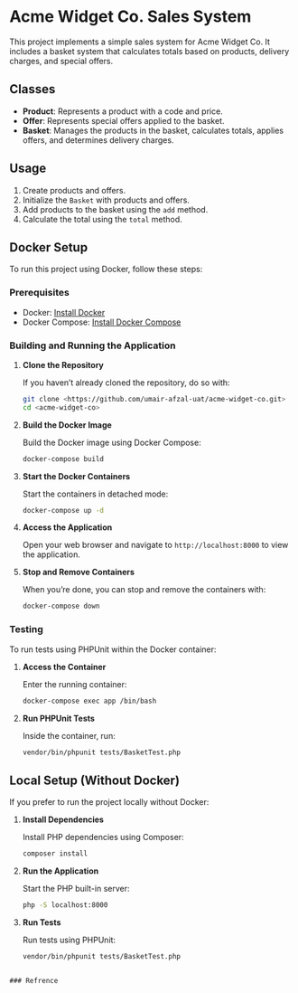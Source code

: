 # Acme Widget Co. Sales System

This project implements a simple sales system for Acme Widget Co. It includes a basket system that calculates totals based on products, delivery charges, and special offers.

## Classes

- **Product**: Represents a product with a code and price.
- **Offer**: Represents special offers applied to the basket.
- **Basket**: Manages the products in the basket, calculates totals, applies offers, and determines delivery charges.

## Usage

1. Create products and offers.
2. Initialize the `Basket` with products and offers.
3. Add products to the basket using the `add` method.
4. Calculate the total using the `total` method.

## Docker Setup

To run this project using Docker, follow these steps:

### Prerequisites

- Docker: [Install Docker](https://docs.docker.com/get-docker/)
- Docker Compose: [Install Docker Compose](https://docs.docker.com/compose/install/)

### Building and Running the Application

1. **Clone the Repository**

   If you haven’t already cloned the repository, do so with:

   ```bash
   git clone <https://github.com/umair-afzal-uat/acme-widget-co.git>
   cd <acme-widget-co>
   ```

2. **Build the Docker Image**

   Build the Docker image using Docker Compose:

   ```bash
   docker-compose build
   ```

3. **Start the Docker Containers**

   Start the containers in detached mode:

   ```bash
   docker-compose up -d
   ```

4. **Access the Application**

   Open your web browser and navigate to `http://localhost:8000` to view the application.

5. **Stop and Remove Containers**

   When you’re done, you can stop and remove the containers with:

   ```bash
   docker-compose down
   ```

### Testing

To run tests using PHPUnit within the Docker container:

1. **Access the Container**

   Enter the running container:

   ```bash
   docker-compose exec app /bin/bash
   ```

2. **Run PHPUnit Tests**

   Inside the container, run:

   ```bash
   vendor/bin/phpunit tests/BasketTest.php
   ```

## Local Setup (Without Docker)

If you prefer to run the project locally without Docker:

1. **Install Dependencies**

   Install PHP dependencies using Composer:

   ```bash
   composer install
   ```

2. **Run the Application**

   Start the PHP built-in server:

   ```bash
   php -S localhost:8000
   ```

3. **Run Tests**

   Run tests using PHPUnit:

   ```bash
   vendor/bin/phpunit tests/BasketTest.php
   ```

```

### Refrence


